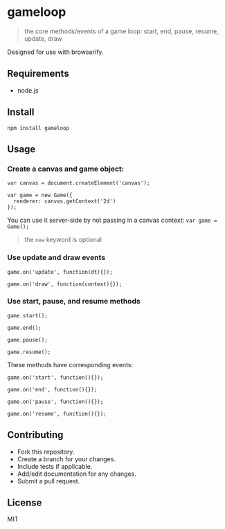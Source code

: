 # gameloop
> the core methods/events of a game loop: start, end, pause, resume, update, draw

Designed for use with browserify.

## Requirements
- node.js

## Install

````
npm install gameloop
````

## Usage

### Create a canvas and game object:
```
var canvas = document.createElement('canvas');

var game = new Game({
  renderer: canvas.getContext('2d')
});
````

You can use it server-side by not passing in a canvas context: `var game = Game();`

> the `new` keyword is optional

### Use update and draw events
````
game.on('update', function(dt){});

game.on('draw', function(context){});
````

### Use start, pause, and resume methods
````
game.start();

game.end();

game.pause();

game.resume();
````

These methods have corresponding events:

````
game.on('start', function(){});

game.on('end', function(){});

game.on('pause', function(){});

game.on('resume', function(){});
````


## Contributing
- Fork this repository.
- Create a branch for your changes.
- Include tests if applicable.
- Add/edit documentation for any changes.
- Submit a pull request.

## License
MIT
